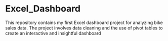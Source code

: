 # Excel_Dashboard
This repository contains my first Excel dashboard project for analyzing bike sales data. The project involves data cleaning and the use of pivot tables to create an interactive and insightful dashboard
